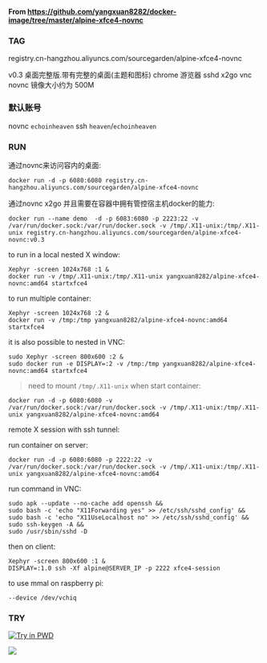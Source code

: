 **From https://github.com/yangxuan8282/docker-image/tree/master/alpine-xfce4-novnc**

### TAG

registry.cn-hangzhou.aliyuncs.com/sourcegarden/alpine-xfce4-novnc

v0.3   桌面完整版.带有完整的桌面(主题和图标)  chrome 游览器  sshd   x2go   vnc  novnc      镜像大小约为 500M


### 默认账号
novnc  `echoinheaven`
ssh    `heaven`/`echoinheaven`



### RUN

通过novnc来访问容内的桌面:

```
docker run -d -p 6080:6080 registry.cn-hangzhou.aliyuncs.com/sourcegarden/alpine-xfce4-novnc
```

通过novnc  x2go 并且需要在容器中拥有管控宿主机docker的能力:
```
docker run --name demo  -d -p 6083:6080 -p 2223:22 -v /var/run/docker.sock:/var/run/docker.sock -v /tmp/.X11-unix:/tmp/.X11-unix registry.cn-hangzhou.aliyuncs.com/sourcegarden/alpine-xfce4-novnc:v0.3
```

to run in a local nested X window:

```
Xephyr -screen 1024x768 :1 &
docker run -v /tmp/.X11-unix:/tmp/.X11-unix yangxuan8282/alpine-xfce4-novnc:amd64 startxfce4
```

to run multiple container:

```
Xephyr -screen 1024x768 :2 &
docker run -v /tmp:/tmp yangxuan8282/alpine-xfce4-novnc:amd64 startxfce4
```

it is also possible to nested in VNC:

```
sudo Xephyr -screen 800x600 :2 &
sudo docker run -e DISPLAY=:2 -v /tmp:/tmp yangxuan8282/alpine-xfce4-novnc:amd64 startxfce4
```

> need to mount `/tmp/.X11-unix` when start container:

```
docker run -d -p 6080:6080 -v /var/run/docker.sock:/var/run/docker.sock -v /tmp/.X11-unix:/tmp/.X11-unix yangxuan8282/alpine-xfce4-novnc:amd64
```

remote X session with ssh tunnel:

run container on server:

```
docker run -d -p 6080:6080 -p 2222:22 -v /var/run/docker.sock:/var/run/docker.sock -v /tmp/.X11-unix:/tmp/.X11-unix yangxuan8282/alpine-xfce4-novnc:amd64
```

run command in VNC:

```
sudo apk --update --no-cache add openssh &&
sudo bash -c 'echo "X11Forwarding yes" >> /etc/ssh/sshd_config' &&
sudo bash -c 'echo "X11UseLocalhost no" >> /etc/ssh/sshd_config' &&
sudo ssh-keygen -A &&
sudo /usr/sbin/sshd -D
```

then on client:

```
Xephyr -screen 800x600 :1 &
DISPLAY=:1.0 ssh -Xf alpine@SERVER_IP -p 2222 xfce4-session
```

to use mmal on raspberry pi:

```
--device /dev/vchiq
```

### TRY

[![Try in PWD](https://github.com/play-with-docker/stacks/raw/cff22438cb4195ace27f9b15784bbb497047afa7/assets/images/button.png)](http://play-with-docker.com?stack=https://raw.githubusercontent.com/yangxuan8282/docker-image/master/alpine-xfce4-novnc/stack.yml)

![](https://github.com/yangxuan8282/docker-image/raw/master/alpine-xfce4-novnc/chrome_2018-09-23_07-55-15.png)
